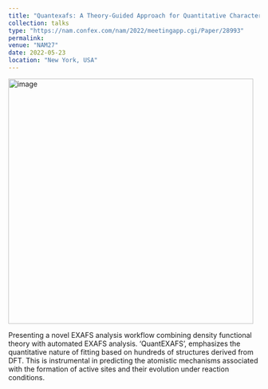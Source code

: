 ```yaml
---
title: "Quantexafs: A Theory-Guided Approach for Quantitative Characterization of Atomically Dispersed Catalysts"
collection: talks
type: "https://nam.confex.com/nam/2022/meetingapp.cgi/Paper/28993"
permalink: 
venue: "NAM27"
date: 2022-05-23
location: "New York, USA"
---
```

<img width="491" alt="image" src="https://github.com/Rachita028/Rachita028.github.io/assets/58958731/4973f1a4-afd4-43d6-9402-5150779c1486">


Presenting a novel EXAFS analysis workflow combining density functional theory with automated EXAFS analysis. ‘QuantEXAFS’, emphasizes the quantitative nature of fitting based on hundreds of structures derived from DFT. This is instrumental in predicting the atomistic mechanisms associated with the formation of active sites and their evolution under reaction conditions.

